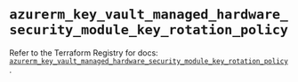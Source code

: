 # `azurerm_key_vault_managed_hardware_security_module_key_rotation_policy`

Refer to the Terraform Registry for docs: [`azurerm_key_vault_managed_hardware_security_module_key_rotation_policy`](https://registry.terraform.io/providers/hashicorp/azurerm/4.48.0/docs/resources/key_vault_managed_hardware_security_module_key_rotation_policy).

